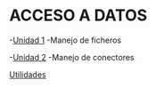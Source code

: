 # ACCESO A DATOS

-[Unidad 1](https://github.com/Jorgechue10/AccesoDatos/tree/master/Unidad_01_Ficheros) -Manejo de ficheros

-[Unidad 2](https://github.com/Jorgechue10/AccesoDatos/tree/master/Unidad_02_Conectores) -Manejo de conectores

 [Utilidades](https://github.com/Jorgechue10/AccesoDatos/tree/master/src/Utilidades)
